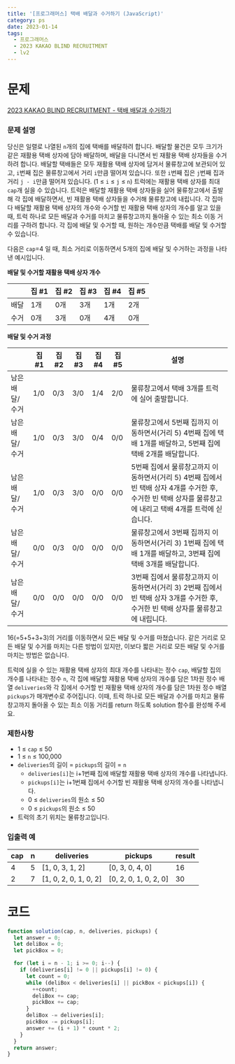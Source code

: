 ```yaml
---
title: '[프로그래머스] 택배 배달과 수거하기 (JavaScript)'
category: ps
date: 2023-01-14
tags:
  - 프로그래머스
  - 2023 KAKAO BLIND RECRUITMENT
  - lv2
---
```


# 문제

[2023 KAKAO BLIND RECRUITMENT - 택배 배달과 수거하기](https://school.programmers.co.kr/learn/courses/30/lessons/150369)

### 문제 설명

당신은 일렬로 나열된 `n`개의 집에 택배를 배달하려 합니다. 배달할 물건은 모두 크기가 같은 재활용 택배 상자에 담아 배달하며, 배달을 다니면서 빈 재활용 택배 상자들을 수거하려 합니다.
배달할 택배들은 모두 재활용 택배 상자에 담겨서 물류창고에 보관되어 있고, `i`번째 집은 물류창고에서 거리 `i`만큼 떨어져 있습니다. 또한 `i`번째 집은 `j`번째 집과 거리 `j - i`만큼 떨어져 있습니다. (1 ≤ `i` ≤ `j` ≤ `n`)
트럭에는 재활용 택배 상자를 최대 `cap`개 실을 수 있습니다. 트럭은 배달할 재활용 택배 상자들을 실어 물류창고에서 출발해 각 집에 배달하면서, 빈 재활용 택배 상자들을 수거해 물류창고에 내립니다. 각 집마다 배달할 재활용 택배 상자의 개수와 수거할 빈 재활용 택배 상자의 개수를 알고 있을 때, 트럭 하나로 모든 배달과 수거를 마치고 물류창고까지 돌아올 수 있는 최소 이동 거리를 구하려 합니다. 각 집에 배달 및 수거할 때, 원하는 개수만큼 택배를 배달 및 수거할 수 있습니다.

다음은 `cap`=4 일 때, 최소 거리로 이동하면서 5개의 집에 배달 및 수거하는 과정을 나타낸 예시입니다.

**배달 및 수거할 재활용 택배 상자 개수**

|      | 집 #1 | 집 #2 | 집 #3 | 집 #4 | 집 #5 |
| ---- | ----- | ----- | ----- | ----- | ----- |
| 배달 | 1개   | 0개   | 3개   | 1개   | 2개   |
| 수거 | 0개   | 3개   | 0개   | 4개   | 0개   |

**배달 및 수거 과정**

|                | 집 #1 | 집 #2 | 집 #3 | 집 #4 | 집 #5 | 설명                                                                                                                                                        |
| -------------- | ----- | ----- | ----- | ----- | ----- | ----------------------------------------------------------------------------------------------------------------------------------------------------------- |
| 남은 배달/수거 | 1/0   | 0/3   | 3/0   | 1/4   | 2/0   | 물류창고에서 택배 3개를 트럭에 실어 출발합니다.                                                                                                             |
| 남은 배달/수거 | 1/0   | 0/3   | 3/0   | 0/4   | 0/0   | 물류창고에서 5번째 집까지 이동하면서(거리 5) 4번째 집에 택배 1개를 배달하고, 5번째 집에 택배 2개를 배달합니다.                                              |
| 남은 배달/수거 | 1/0   | 0/3   | 3/0   | 0/0   | 0/0   | 5번째 집에서 물류창고까지 이동하면서(거리 5) 4번째 집에서 빈 택배 상자 4개를 수거한 후, 수거한 빈 택배 상자를 물류창고에 내리고 택배 4개를 트럭에 싣습니다. |
| 남은 배달/수거 | 0/0   | 0/3   | 0/0   | 0/0   | 0/0   | 물류창고에서 3번째 집까지 이동하면서(거리 3) 1번째 집에 택배 1개를 배달하고, 3번째 집에 택배 3개를 배달합니다.                                              |
| 남은 배달/수거 | 0/0   | 0/0   | 0/0   | 0/0   | 0/0   | 3번째 집에서 물류창고까지 이동하면서(거리 3) 2번째 집에서 빈 택배 상자 3개를 수거한 후, 수거한 빈 택배 상자를 물류창고에 내립니다.                          |

16(=5+5+3+3)의 거리를 이동하면서 모든 배달 및 수거를 마쳤습니다. 같은 거리로 모든 배달 및 수거를 마치는 다른 방법이 있지만, 이보다 짧은 거리로 모든 배달 및 수거를 마치는 방법은 없습니다.

트럭에 실을 수 있는 재활용 택배 상자의 최대 개수를 나타내는 정수 `cap`, 배달할 집의 개수를 나타내는 정수 `n`, 각 집에 배달할 재활용 택배 상자의 개수를 담은 1차원 정수 배열 `deliveries`와 각 집에서 수거할 빈 재활용 택배 상자의 개수를 담은 1차원 정수 배열 `pickups`가 매개변수로 주어집니다. 이때, 트럭 하나로 모든 배달과 수거를 마치고 물류창고까지 돌아올 수 있는 최소 이동 거리를 return 하도록 solution 함수를 완성해 주세요.

### 제한사항

- 1 ≤ `cap` ≤ 50
- 1 ≤ `n` ≤ 100,000
- `deliveries`의 길이 = `pickups`의 길이 = `n`
  - `deliveries[i]`는 i+1번째 집에 배달할 재활용 택배 상자의 개수를 나타냅니다.
  - `pickups[i]`는 i+1번째 집에서 수거할 빈 재활용 택배 상자의 개수를 나타냅니다.
  - 0 ≤ `deliveries`의 원소 ≤ 50
  - 0 ≤ `pickups`의 원소 ≤ 50
- 트럭의 초기 위치는 물류창고입니다.

### 입출력 예

| cap | n   | deliveries            | pickups               | result |
| --- | --- | --------------------- | --------------------- | ------ |
| 4   | 5   | [1, 0, 3, 1, 2]       | [0, 3, 0, 4, 0]       | 16     |
| 2   | 7   | [1, 0, 2, 0, 1, 0, 2] | [0, 2, 0, 1, 0, 2, 0] | 30     |

# 코드

```js
function solution(cap, n, deliveries, pickups) {
  let answer = 0;
  let deliBox = 0;
  let pickBox = 0;

  for (let i = n - 1; i >= 0; i--) {
    if (deliveries[i] != 0 || pickups[i] != 0) {
      let count = 0;
      while (deliBox < deliveries[i] || pickBox < pickups[i]) {
        ++count;
        deliBox += cap;
        pickBox += cap;
      }
      deliBox -= deliveries[i];
      pickBox -= pickups[i];
      answer += (i + 1) * count * 2;
    }
  }
  return answer;
}
```
